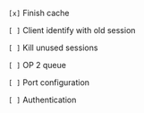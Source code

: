 `[x]` Finish cache

`[ ]` Client identify with old session

`[ ]` Kill unused sessions

`[ ]` OP 2 queue

`[ ]` Port configuration

`[ ]` Authentication
